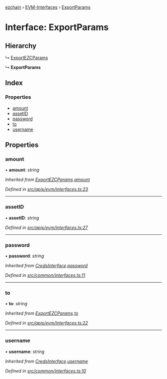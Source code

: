 [ezchain](../README.md) › [EVM-Interfaces](../modules/evm_interfaces.md) › [ExportParams](evm_interfaces.exportparams.md)

# Interface: ExportParams

## Hierarchy

  ↳ [ExportEZCParams](evm_interfaces.exportezcparams.md)

  ↳ **ExportParams**

## Index

### Properties

* [amount](evm_interfaces.exportparams.md#amount)
* [assetID](evm_interfaces.exportparams.md#assetid)
* [password](evm_interfaces.exportparams.md#password)
* [to](evm_interfaces.exportparams.md#to)
* [username](evm_interfaces.exportparams.md#username)

## Properties

###  amount

• **amount**: *string*

*Inherited from [ExportEZCParams](evm_interfaces.exportezcparams.md).[amount](evm_interfaces.exportezcparams.md#amount)*

*Defined in [src/apis/evm/interfaces.ts:23](https://github.com/EZChain-core/ezchainjs/blob/5511161/src/apis/evm/interfaces.ts#L23)*

___

###  assetID

• **assetID**: *string*

*Defined in [src/apis/evm/interfaces.ts:27](https://github.com/EZChain-core/ezchainjs/blob/5511161/src/apis/evm/interfaces.ts#L27)*

___

###  password

• **password**: *string*

*Inherited from [CredsInterface](common_interfaces.credsinterface.md).[password](common_interfaces.credsinterface.md#password)*

*Defined in [src/common/interfaces.ts:11](https://github.com/EZChain-core/ezchainjs/blob/5511161/src/common/interfaces.ts#L11)*

___

###  to

• **to**: *string*

*Inherited from [ExportEZCParams](evm_interfaces.exportezcparams.md).[to](evm_interfaces.exportezcparams.md#to)*

*Defined in [src/apis/evm/interfaces.ts:22](https://github.com/EZChain-core/ezchainjs/blob/5511161/src/apis/evm/interfaces.ts#L22)*

___

###  username

• **username**: *string*

*Inherited from [CredsInterface](common_interfaces.credsinterface.md).[username](common_interfaces.credsinterface.md#username)*

*Defined in [src/common/interfaces.ts:10](https://github.com/EZChain-core/ezchainjs/blob/5511161/src/common/interfaces.ts#L10)*

